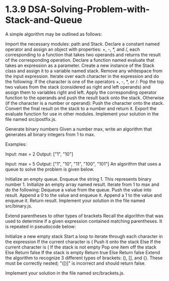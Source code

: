 # 1.3.9  DSA-Solving-Problem-with-Stack-and-Queue

A simple algorithm may be outlined as follows:

Import the necessary modules: path and Stack.
Declare a constant named operator and assign an object with properties: +, -, *, and /, each corresponding to a function that takes two operands and returns the result of the corresponding operation.
Declare a function named evaluate that takes an expression as a parameter.
Create a new instance of the Stack class and assign it to a variable named stack.
Remove any whitespace from the input expression.
Iterate over each character in the expression and do the following:
If the character is one of the operators +, -, *, or /:
Pop the top two values from the stack (considered as right and left operands) and assign them to variables right and left.
Apply the corresponding operator function to the operands and push the result back onto the stack.
Otherwise (if the character is a number or operand):
Push the character onto the stack.
Convert the final result on the stack to a number and return it.
Export the evaluate function for use in other modules.
Implement your solution in the file named src/postfix.js.

Generate binary numbers
Given a number max, write an algorithm that generates all binary integers from 1 to max.

Examples:

Input: max = 2
Output: ["1", "10"]

Input: max = 5
Output: ["1", "10", "11", "100", "101"]
An algorithm that uses a queue to solve the problem is given below.

Initialize an empty queue.
Enqueue the string 1. This represents binary number 1.
Initialize an empty array named result.
Iterate from 1 to max and do the following:
Dequeue a value from the queue.
Push the value into result.
Append a 0 to the value and enqueue it.
Append a 1 to the value and enqueue it.
Return result.
Implement your solution in the file named src/binary.js.

Extend parentheses to other types of brackets
Recall the algorithm that was used to determine if a given expression contained matching parentheses. It is repeated in pseudocode below:

Initialize a new empty stack
Start a loop to iterate through each character in the expression
If the current character is (
Push it onto the stack
Else
If the current character is (
If the stack is not empty
Pop one item off the stack
Else
Return false
If the stack is empty
Return true
Else
Return false
Extend the algorithm to recognize 3 different types of brackets: (), [], and {}. These must be correctly nested; "([)]" is incorrect and should return false.

Implement your solution in the file named src/brackets.js.
